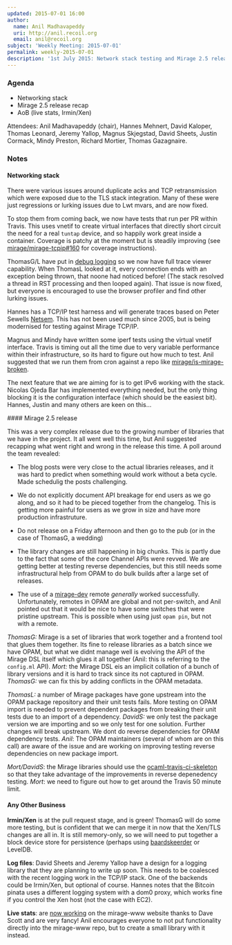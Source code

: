 ```yaml
---
updated: 2015-07-01 16:00
author:
  name: Anil Madhavapeddy
  uri: http://anil.recoil.org
  email: anil@recoil.org
subject: 'Weekly Meeting: 2015-07-01'
permalink: weekly-2015-07-01
description: '1st July 2015: Network stack testing and Mirage 2.5 release'
---
```


### Agenda ###

- Networking stack
- Mirage 2.5 release recap
- AoB (live stats, Irmin/Xen)

Attendees: Anil Madhavapeddy (chair), Hannes Mehnert, David Kaloper, Thomas
Leonard, Jeremy Yallop, Magnus Skjegstad, David Sheets, Justin Cormack, Mindy
Preston, Richard Mortier, Thomas Gazagnaire.

### Notes ###

#### Networking stack

There were various issues around duplicate acks and TCP retransmission
which were exposed due to the TLS stack integration.  Many of these were 
just regressions or lurking issues due to Lwt mvars, and are now fixed.

To stop them from coming back, we now have tests that run per PR within
Travis.  This uses vnetif to create virtual interfaces that directly short
circuit the need for a real `tuntap` device, and so happily work great inside a
container.  Coverage is patchy at the moment but is steadily improving (see
[mirage/mirage-tcpip#160](https://github.com/mirage/mirage-tcpip/issues/160)
for coverage instructions).

ThomasG/L have put in [debug logging](https://github.com/mirage/mirage-tcpip/pull/152)
so we now have full trace viewer capability.  When ThomasL looked at it, every connection ends with
an exception being thrown, that noone had noticed before!  (The stack resolved
a thread in RST processing and then looped again).  That issue is now fixed,
but everyone is encouraged to use the browser profiler and find other lurking
issues.

Hannes has a TCP/IP test harness and will generate traces based on Peter
Sewells [Netsem](http://www.cl.cam.ac.uk/~pes20/Netsem/). This has not been
used much since 2005, but is being modernised for testing against Mirage
TCP/IP.

Magnus and Mindy have written some iperf tests using the virtual vnetif
interface.  Travis is timing out all the time due to very variable performance
within their infrastructure, so its hard to figure out how much to test.  Anil
suggested that we run them from cron against a repo like
[mirage/is-mirage-broken](https://github.com/mirage/is-mirage-broken).

The next feature that we are aiming for is to get IPv6 working with the stack.
Nicolas Ojeda Bar has implemented everything needed, but the only thing
blocking it is the configuration interface (which should be the easiest bit).
Hannes, Justin and many others are keen on this...

#### Mirage 2.5 release

This was a very complex release due to the growing number of libraries that
we have in the project.  It all went well this time, but Anil suggested recapping
what went right and wrong in the release this time.  A poll around the team revealed:

- The blog posts were very close to the actual libraries releases, and it was
  hard to predict when something would work without a beta cycle.  Made schedulig
  the posts challenging.

- We do not explicitly document API breakage for end users as we go along, and
  so it had to be pieced together from the changelog.  This is getting more painful
  for users as we grow in size and have more production infrastruture.

- Do not release on a Friday afternoon and then go to the pub (or in the case of
  ThomasG, a wedding)

- The library changes are still happening in big chunks. This is partly due to the
  fact that some of the core Channel APIs were revved.  We are getting better at
  testing reverse dependencies, but this still needs some infrastructural help
  from OPAM to do bulk builds after a large set of releases.

- The use of a [mirage-dev](https://github.com/mirage/mirage-dev) remote *generally*
  worked successfully.  Unfortunately, remotes in OPAM are global and not per-switch,
  and Anil pointed out that it would be nice to have some switches that were pristine
  upstream.  This is possible when using just `opam pin`, but not with a remote.

*ThomasG:* Mirage is a set of libraries that work together and a frontend tool that glues
them together.  Its fine to release libraries as a batch since we have OPAM, but what we
didnt manage well is evolving the API of the Mirage DSL itself which glues it all together
(Anil: this is referring to the `config.ml` API).
*Mort:* the Mirage DSL eis an implicit collation of a bunch of library versions and it is
hard to track since its not captured in OPAM.
*ThomasG:* we can fix this by adding conflicts in the OPAM metadata.

*ThomasL:* a number of Mirage packages have gone upstream into the OPAM package
repository and their unit tests fails. More testing on OPAM import is needed to
prevent dependent packages from breaking their unit tests due to an import of a
dependency.  *DavidS:* we only test the package version we are importing and so
we only test for one solution. Further changes will break upstream. We dont do
reverse dependencies for OPAM dependency tests.
*Anil*: The OPAM maintainers (several of whom are on this call) are aware of the
issue and are working on improving testing reverse dependencies on new package import.

*Mort/DavidS*: the Mirage libraries should use the [ocaml-travis-ci-skeleton](https://github.com/ocaml/ocaml-travisci-skeleton) so that they take advantage of the improvements in reverse depenedency testing.
*Mort*: we need to figure out how to get around the Travis 50 minute limit.

#### Any Other Business

**Irmin/Xen** is at the pull request stage, and is green! ThomasG will do some more testing,
but is confident that we can merge it in now that the Xen/TLS changes are all in.
It is still memory-only, so we will need to put together a block device store for
persistence (perhaps using [baardskeerder](https://github.com/Incubaid/baardskeerder)
or LevelDB.

**Log files**: David Sheets and Jeremy Yallop have a design for a logging library that
they are planning to write up soon.  This needs to be coalesced with the recent logging
work in the TCP/IP stack.  One of the backends could be Irmin/Xen, but optional of course.
Hannes notes that the Bitcoin pinata uses a different logging system with a dom0 proxy,
which works fine if you control the Xen host (not the case with EC2).

**Live stats**: are [now working](https://mirage.io/stats/gc) on the mirage-www website 
thanks to Dave Scott and are very fancy!  Anil encourages everyone to not put functionality
directly into the mirage-www repo, but to create a small library with it instead. 


